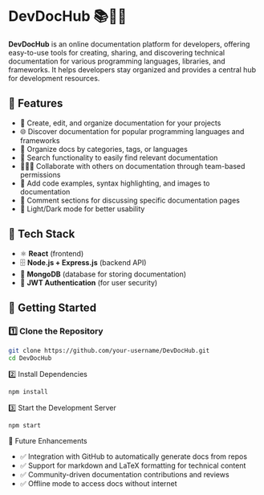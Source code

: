 # DevDocHub 📚🧑‍💻

**DevDocHub** is an online documentation platform for developers, offering easy-to-use tools for creating, sharing, and discovering technical documentation for various programming languages, libraries, and frameworks. It helps developers stay organized and provides a central hub for development resources.

## 🔹 Features  
- 📝 Create, edit, and organize documentation for your projects  
- 🌐 Discover documentation for popular programming languages and frameworks  
- 📂 Organize docs by categories, tags, or languages  
- 🔎 Search functionality to easily find relevant documentation  
- 🧑‍🤝‍🧑 Collaborate with others on documentation through team-based permissions  
- 📜 Add code examples, syntax highlighting, and images to documentation  
- 💬 Comment sections for discussing specific documentation pages  
- 🌙 Light/Dark mode for better usability  

## 🔧 Tech Stack  
- ⚛️ **React** (frontend)  
- 🗄 **Node.js + Express.js** (backend API)  
- 💾 **MongoDB** (database for storing documentation)  
- 🔐 **JWT Authentication** (for user security)  

## 🚀 Getting Started  

### 1️⃣ Clone the Repository  
```bash
git clone https://github.com/your-username/DevDocHub.git  
cd DevDocHub  
```
2️⃣ Install Dependencies
```bash
npm install  
```
3️⃣ Start the Development Server
```bash
npm start  
```
📡 Future Enhancements
- ✅ Integration with GitHub to automatically generate docs from repos
- ✅ Support for markdown and LaTeX formatting for technical content
- ✅ Community-driven documentation contributions and reviews
- ✅ Offline mode to access docs without internet
